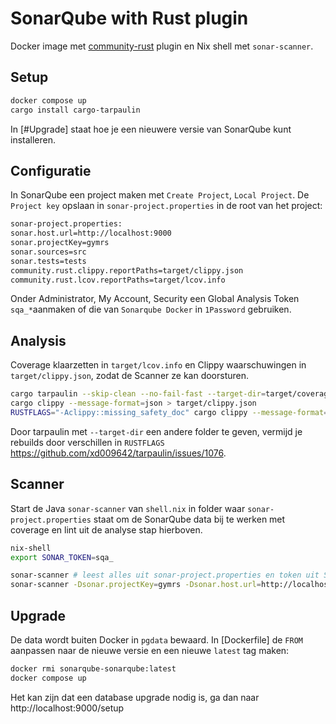 # SonarQube with Rust plugin

Docker image met [community-rust](https://github.com/C4tWithShell/community-rust) plugin en Nix shell met `sonar-scanner`.

## Setup

```sh
docker compose up
cargo install cargo-tarpaulin
```

In [#Upgrade] staat hoe je een nieuwere versie van SonarQube kunt installeren.

## Configuratie

In SonarQube een project maken met `Create Project`, `Local Project`. De `Project key` opslaan in `sonar-project.properties` in de root van het project:

```sh
sonar-project.properties:
sonar.host.url=http://localhost:9000
sonar.projectKey=gymrs
sonar.sources=src
sonar.tests=tests
community.rust.clippy.reportPaths=target/clippy.json
community.rust.lcov.reportPaths=target/lcov.info
```

Onder Administrator, My Account, Security een Global Analysis Token `sqa_*`aanmaken of die van `Sonarqube Docker` in `1Password` gebruiken.

## Analysis

Coverage klaarzetten in `target/lcov.info` en Clippy waarschuwingen in `target/clippy.json`, zodat de Scanner ze kan doorsturen.

```sh
cargo tarpaulin --skip-clean --no-fail-fast --target-dir=target/coverage --output-dir target --out Lcov
cargo clippy --message-format=json > target/clippy.json
RUSTFLAGS="-Aclippy::missing_safety_doc" cargo clippy --message-format=json > target/clippy.json
```

Door tarpaulin met `--target-dir` een andere folder te geven, vermijd je rebuilds door verschillen in `RUSTFLAGS` https://github.com/xd009642/tarpaulin/issues/1076.

## Scanner

Start de Java `sonar-scanner` van `shell.nix` in folder waar `sonar-project.properties` staat om de SonarQube data bij te werken met coverage en lint uit de analyse stap hierboven.

```sh
nix-shell
export SONAR_TOKEN=sqa_

sonar-scanner # leest alles uit sonar-project.properties en token uit SONAR_TOKEN
sonar-scanner -Dsonar.projectKey=gymrs -Dsonar.host.url=http://localhost:9000 -Dsonar.rust.clippy.reportPaths=target/clippy.json -Dsonar.rust.lcov.reportPaths=target/lcov.info -Dsonar.sources=src -Dsonar.tests=tests
```

## Upgrade

De data wordt buiten Docker in `pgdata` bewaard. In [Dockerfile] de `FROM` aanpassen naar de nieuwe versie en een nieuwe `latest` tag maken:

```sh
docker rmi sonarqube-sonarqube:latest
docker compose up
```

Het kan zijn dat een database upgrade nodig is, ga dan naar http://localhost:9000/setup
